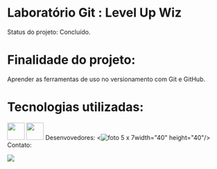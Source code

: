 # Laboratório Git : Level Up Wiz
Status do projeto: Concluído.
# Finalidade do projeto:
Aprender as ferramentas de uso no versionamento com Git e GitHub.
# Tecnologias utilizadas:
<img src="https://cdn.jsdelivr.net/gh/devicons/devicon/icons/git/git-original.svg" width="40" height="40"/> <img src="https://cdn.jsdelivr.net/gh/devicons/devicon/icons/github/github-original-wordmark.svg" width="40" height="40"/>
Desenvovedores:
<![foto 5 x 7](https://user-images.githubusercontent.com/91024600/212991150-17f343f9-5430-4805-abf4-21cd24c4eb44.jpg)width="40" height="40"/>
Contato:
<div>
<a href = "dionata.silva.santos.2018@gmail.com"><img src="https://img.shields.io/badge/Gmail-D14836?style=for-the-badge&logo=gmail&logoColor=white" target="_blank"></a>
